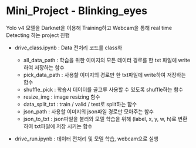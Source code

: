 # Mini_Project - Blinking_eyes

Yolo v4 모델을 Darknet을 이용해 Training하고 Webcam을 통해 real time Detecting 하는 project 진행

- drive_class.ipynb : Data 전처리 코드를 class화
  - all_data_path : 학습을 위한 이미지의 모든 데이터 경로를 한 txt 파일에 write하여 저장하는 함수
  - pick_data_path : 사용할 이미지의 경로만 한 txt파일에 write하여 저장하는 함수
  - shuffle_pick : 학습시 데이터를 골고루 사용할 수 있도록 shuffle하는 함수
  - resize_img : image resizing 함수
  - data_split_txt : train / valid / test로 split하는 함수
  - json_path : 사용할 이미지의 json파일 경로만 모아주는 함수
  - json_to_txt : json파일을 불러와 모델 학습을 위해 (label, x, y, w, h)로 변환하여 txt파일에 저장 시키는 함수

- drive_run.ipynb : 데이터 전처리 및 모델 학습, webcam으로 실행
